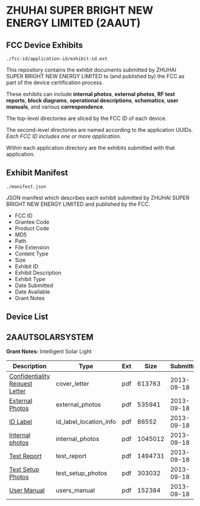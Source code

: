 # ZHUHAI SUPER BRIGHT NEW ENERGY LIMITED (2AAUT)
## FCC Device Exhibits

```
./fcc-id/application-id/exhibit-id.ext
```

This repository contains the exhibit documents submitted by ZHUHAI SUPER BRIGHT NEW ENERGY LIMITED to (and published by) the FCC as part of the device certification process.

These exhibits can include **internal photos**, **external photos**, **RF test reports**, **block diagrams**, **operational descriptions**, **schematics**, **user manuals**, and various **correspondence**.

The top-level directories are sliced by the FCC ID of each device.

The second-level directories are named according to the application UUIDs. *Each FCC ID includes one or more application.*

Within each application directory are the exhibits submitted with that application. 

## Exhibit Manifest

```
./manifest.json
```

JSON manifest which describes each exhibit submitted by ZHUHAI SUPER BRIGHT NEW ENERGY LIMITED and published by the FCC.

- FCC ID
- Grantee Code
- Product Code
- MD5
- Path
- File Extension
- Content Type
- Size
- Exhibit ID
- Exhibit Description
- Exhibit Type
- Date Submitted
- Date Available
- Grant Notes

## Device List
## 2AAUTSOLARSYSTEM
**Grant Notes:** Intelligent Solar Light

| Description | Type | Ext | Size | Submitted | Available |
| ----------- | ---- | --- | ---- | --------- | --------- |
| [Confidentiality Request Letter](2AAUTSOLARSYSTEM/4ed1e1f302cf9fec07bbd500ce058090/2076081.pdf) | cover_letter | pdf | 613763 | 2013-09-18 | 2013-09-18 |
| [External Photos](2AAUTSOLARSYSTEM/4ed1e1f302cf9fec07bbd500ce058090/2076083.pdf) | external_photos | pdf | 535941 | 2013-09-18 | 2013-09-18 |
| [ID Label](2AAUTSOLARSYSTEM/4ed1e1f302cf9fec07bbd500ce058090/2076082.pdf) | id_label_location_info | pdf | 86552 | 2013-09-18 | 2013-09-18 |
| [Internal photos](2AAUTSOLARSYSTEM/4ed1e1f302cf9fec07bbd500ce058090/2076085.pdf) | internal_photos | pdf | 1045012 | 2013-09-18 | 2013-09-18 |
| [Test Report](2AAUTSOLARSYSTEM/4ed1e1f302cf9fec07bbd500ce058090/2076080.pdf) | test_report | pdf | 1494731 | 2013-09-18 | 2013-09-18 |
| [Test Setup Photos](2AAUTSOLARSYSTEM/4ed1e1f302cf9fec07bbd500ce058090/2076086.pdf) | test_setup_photos | pdf | 303032 | 2013-09-18 | 2013-09-18 |
| [User Manual](2AAUTSOLARSYSTEM/4ed1e1f302cf9fec07bbd500ce058090/2076084.pdf) | users_manual | pdf | 152384 | 2013-09-18 | 2013-09-18 |
